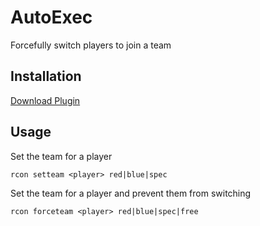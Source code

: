 # AutoExec

Forcefully switch players to join a team

## Installation

[Download Plugin](https://github.com/spiretf/setteam/raw/master/plugin/setteam.smx)

## Usage

Set the team for a player

```
rcon setteam <player> red|blue|spec
```

Set the team for a player and prevent them from switching


```
rcon forceteam <player> red|blue|spec|free
```
